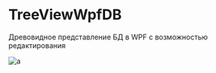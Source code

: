 # TreeViewWpfDB
Древовидное представление БД в WPF с возможностью редактирования


![a](https://user-images.githubusercontent.com/86796337/124163361-372d2b00-daa8-11eb-8f02-6744759da3e5.jpg)
